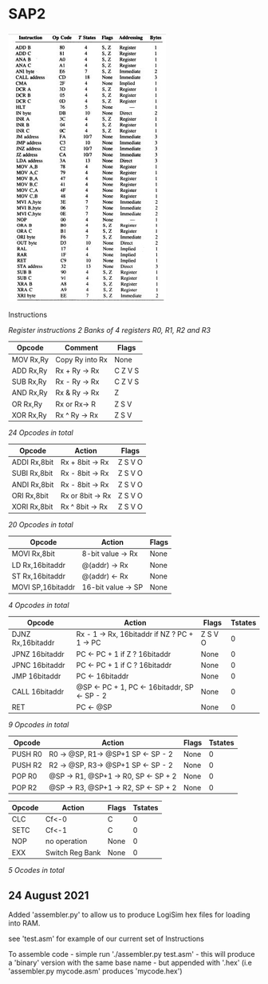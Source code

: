 # SAP2


![SAP2 Instructions](/images/SAP2-instructions.jpeg)

Instructions

*Register instructions 2 Banks of 4 registers R0, R1, R2 and R3*


Opcode | Comment|Flags
-------| -------|------
MOV Rx,Ry|Copy Ry into Rx| None
ADD Rx,Ry|Rx + Ry -> Rx|C Z V S
SUB Rx,Ry|Rx - Ry -> Rx|C Z V S
AND Rx,Ry|Rx & Ry -> Rx|Z
OR Rx,Ry|Rx or Rx-> R|Z S V
XOR Rx,Ry| Rx ^ Ry -> Rx| Z S V

*24 Opcodes in total*

Opcode|Action|Flags
------|------|-----
ADDI Rx,8bit| Rx + 8bit -> Rx|Z S V O
SUBI Rx,8bit| Rx - 8bit -> Rx|Z S V O
ANDI Rx,8bit| Rx - 8bit -> Rx|Z S V O
ORI Rx,8bit| Rx or 8bit -> Rx|Z S V O
XORI Rx,8bit| Rx ^ 8bit -> Rx|Z S V O
*20 Opcodes in total*

Opcode|Action|Flags
------|------|-----
MOVI Rx,8bit | 8-bit value -> Rx| None
LD Rx,16bitaddr |@(addr) -> Rx |None
ST Rx,16bitaddr |@(addr) <- Rx |None
MOVI SP,16bitaddr| 16-bit value -> SP| None
*4 Opcodes in total*

Opcode|Action|Flags|Tstates
------|------|-----|-------
DJNZ Rx,16bitaddr | Rx - 1 -> Rx, 16bitaddr if NZ ? PC + 1 -> PC| Z S V O|0
JPNZ 16bitaddr | PC <- PC + 1 if Z ? 16bitaddr| None|0
JPNC 16bitaddr | PC <- PC + 1 if C ? 16bitaddr| None|0
JMP  16bitaddr | PC <- 16bitaddr | None|0
CALL 16bitaddr | @SP <- PC + 1, PC <- 16bitaddr, SP <- SP - 2| None|0
RET| PC <- @SP| None|0
*9 Opcodes in total*

Opcode|Action|Flags|Tstates
------|------|-----|-------
PUSH R0| R0 -> @SP, R1-> @SP+1 SP <- SP - 2|None|0
PUSH R2| R2 -> @SP, R3-> @SP+1 SP <- SP - 2| None|0
POP R0 | @SP -> R1, @SP+1 -> R0, SP <- SP + 2| None|0
POP R2 | @SP -> R3, @SP+1 -> R2, SP <- SP + 2|None|0


Opcode|Action|Flags|Tstates
------|------|-----|-------
CLC| Cf<-0| C |0|
SETC|Cf<-1| C|0
NOP| no operation| None|0
EXX| Switch Reg Bank| None|0
*5 Ocodes in total*


24 August 2021
---

Added 'assembler.py' to allow us to produce LogiSim hex files for loading into RAM.

see 'test.asm' for example of our current set of Instructions

To assemble code - simple run './assembler.py test.asm' - this will produce a 'binary' version with the same
base name - but appended with '.hex' (i.e 'assembler.py mycode.asm' produces 'mycode.hex')
